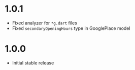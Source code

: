 # 1.0.1

- Fixed analyzer for `*g.dart` files
- Fixed `secondaryOpeningHours` type in GooglePlace model

# 1.0.0

- Initial stable release
